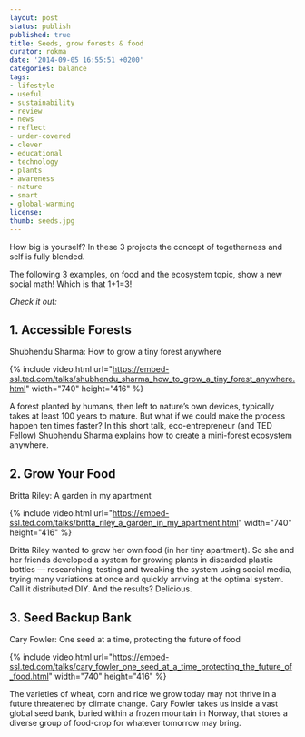 ```yaml
---
layout: post
status: publish
published: true
title: Seeds, grow forests & food
curator: rokma
date: '2014-09-05 16:55:51 +0200'
categories: balance
tags:
- lifestyle
- useful
- sustainability
- review
- news
- reflect
- under-covered
- clever
- educational
- technology
- plants
- awareness
- nature
- smart
- global-warming
license:
thumb: seeds.jpg
---
```


How big is yourself? In these 3 projects the concept of togetherness and self is fully blended.

The following 3 examples, on food and the ecosystem topic, show a new social math! Which is that 1+1=3!

_Check it out:_

## 1. Accessible Forests

Shubhendu Sharma: How to grow a tiny forest anywhere


{% include video.html url="https://embed-ssl.ted.com/talks/shubhendu_sharma_how_to_grow_a_tiny_forest_anywhere.html" width="740" height="416" %}


A forest planted by humans, then left to nature’s own devices, typically takes at least 100 years to mature. But what if we could make the process happen ten times faster? In this short talk, eco-entrepreneur (and TED Fellow) Shubhendu Sharma explains how to create a mini-forest ecosystem anywhere.


## 2. Grow Your Food

Britta Riley: A garden in my apartment

{% include video.html url="https://embed-ssl.ted.com/talks/britta_riley_a_garden_in_my_apartment.html" width="740" height="416" %}

Britta Riley wanted to grow her own food (in her tiny apartment). So she and her friends developed a system for growing plants in discarded plastic bottles — researching, testing and tweaking the system using social media, trying many variations at once and quickly arriving at the optimal system. Call it distributed DIY. And the results? Delicious.


## 3. Seed Backup Bank

Cary Fowler: One seed at a time, protecting the future of food

{% include video.html url="https://embed-ssl.ted.com/talks/cary_fowler_one_seed_at_a_time_protecting_the_future_of_food.html" width="740" height="416" %}

The varieties of wheat, corn and rice we grow today may not thrive in a future threatened by climate change. Cary Fowler takes us inside a vast global seed bank, buried within a frozen mountain in Norway, that stores a diverse group of food-crop for whatever tomorrow may bring.
